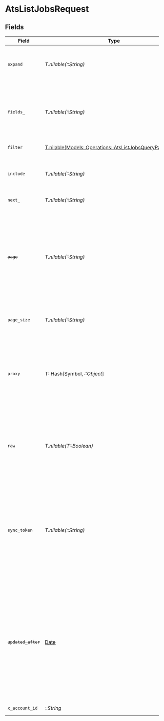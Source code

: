 # AtsListJobsRequest


## Fields

| Field                                                                                                                                                                                                                           | Type                                                                                                                                                                                                                            | Required                                                                                                                                                                                                                        | Description                                                                                                                                                                                                                     | Example                                                                                                                                                                                                                         |
| ------------------------------------------------------------------------------------------------------------------------------------------------------------------------------------------------------------------------------- | ------------------------------------------------------------------------------------------------------------------------------------------------------------------------------------------------------------------------------- | ------------------------------------------------------------------------------------------------------------------------------------------------------------------------------------------------------------------------------- | ------------------------------------------------------------------------------------------------------------------------------------------------------------------------------------------------------------------------------- | ------------------------------------------------------------------------------------------------------------------------------------------------------------------------------------------------------------------------------- |
| `expand`                                                                                                                                                                                                                        | *T.nilable(::String)*                                                                                                                                                                                                           | :heavy_minus_sign:                                                                                                                                                                                                              | The comma separated list of fields that will be expanded in the response                                                                                                                                                        | job_postings,interview_stages                                                                                                                                                                                                   |
| `fields_`                                                                                                                                                                                                                       | *T.nilable(::String)*                                                                                                                                                                                                           | :heavy_minus_sign:                                                                                                                                                                                                              | The comma separated list of fields that will be returned in the response (if empty, all fields are returned)                                                                                                                    | id,remote_id,code,title,description,status,job_status,department_ids,remote_department_ids,location_ids,remote_location_ids,hiring_team,interview_stages,confidential,custom_fields,created_at,updated_at,unified_custom_fields |
| `filter`                                                                                                                                                                                                                        | [T.nilable(Models::Operations::AtsListJobsQueryParamFilter)](../../models/operations/atslistjobsqueryparamfilter.md)                                                                                                            | :heavy_minus_sign:                                                                                                                                                                                                              | ATS Jobs filters                                                                                                                                                                                                                |                                                                                                                                                                                                                                 |
| `include`                                                                                                                                                                                                                       | *T.nilable(::String)*                                                                                                                                                                                                           | :heavy_minus_sign:                                                                                                                                                                                                              | The comma separated list of fields that will be included in the response                                                                                                                                                        | custom_fields                                                                                                                                                                                                                   |
| `next_`                                                                                                                                                                                                                         | *T.nilable(::String)*                                                                                                                                                                                                           | :heavy_minus_sign:                                                                                                                                                                                                              | The unified cursor                                                                                                                                                                                                              |                                                                                                                                                                                                                                 |
| ~~`page`~~                                                                                                                                                                                                                      | *T.nilable(::String)*                                                                                                                                                                                                           | :heavy_minus_sign:                                                                                                                                                                                                              | : warning: ** DEPRECATED **: This will be removed in a future release, please migrate away from it as soon as possible.<br/><br/>The page number of the results to fetch                                                        |                                                                                                                                                                                                                                 |
| `page_size`                                                                                                                                                                                                                     | *T.nilable(::String)*                                                                                                                                                                                                           | :heavy_minus_sign:                                                                                                                                                                                                              | The number of results per page (default value is 25)                                                                                                                                                                            |                                                                                                                                                                                                                                 |
| `proxy`                                                                                                                                                                                                                         | T::Hash[Symbol, *::Object*]                                                                                                                                                                                                     | :heavy_minus_sign:                                                                                                                                                                                                              | Query parameters that can be used to pass through parameters to the underlying provider request by surrounding them with 'proxy' key                                                                                            |                                                                                                                                                                                                                                 |
| `raw`                                                                                                                                                                                                                           | *T.nilable(T::Boolean)*                                                                                                                                                                                                         | :heavy_minus_sign:                                                                                                                                                                                                              | Indicates that the raw request result should be returned in addition to the mapped result (default value is false)                                                                                                              |                                                                                                                                                                                                                                 |
| ~~`sync_token`~~                                                                                                                                                                                                                | *T.nilable(::String)*                                                                                                                                                                                                           | :heavy_minus_sign:                                                                                                                                                                                                              | : warning: ** DEPRECATED **: This will be removed in a future release, please migrate away from it as soon as possible.<br/><br/>The sync token to select the only updated results                                              |                                                                                                                                                                                                                                 |
| ~~`updated_after`~~                                                                                                                                                                                                             | [Date](https://ruby-doc.org/stdlib-2.6.1/libdoc/date/rdoc/Date.html)                                                                                                                                                            | :heavy_minus_sign:                                                                                                                                                                                                              | : warning: ** DEPRECATED **: This will be removed in a future release, please migrate away from it as soon as possible.<br/><br/>Use a string with a date to only select results updated after that given date                  | 2020-01-01T00:00:00.000Z                                                                                                                                                                                                        |
| `x_account_id`                                                                                                                                                                                                                  | *::String*                                                                                                                                                                                                                      | :heavy_check_mark:                                                                                                                                                                                                              | The account identifier                                                                                                                                                                                                          |                                                                                                                                                                                                                                 |